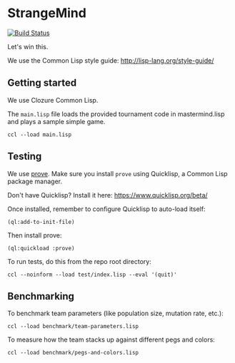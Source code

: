 # StrangeMind

[![Build Status](https://travis-ci.com/capablemonkey/mastermind.svg?token=565F651SdURFqsqwp3Jy&branch=master)](https://travis-ci.com/capablemonkey/mastermind)

Let's win this.

We use the Common Lisp style guide: http://lisp-lang.org/style-guide/

## Getting started

We use Clozure Common Lisp.

The `main.lisp` file loads the provided tournament code in mastermind.lisp and plays a sample simple game.

```
ccl --load main.lisp
```

## Testing

We use [prove](https://github.com/fukamachi/prove).  Make sure you install `prove` using Quicklisp, a Common Lisp package manager.

Don't have Quicklisp?  Install it here: https://www.quicklisp.org/beta/

Once installed, remember to configure Quicklisp to auto-load itself:

```
(ql:add-to-init-file)
```

Then install prove:

```
(ql:quickload :prove)
```

To run tests, do this from the repo root directory:

```
ccl --noinform --load test/index.lisp --eval '(quit)'
```

## Benchmarking

To benchmark team parameters (like population size, mutation rate, etc.):

```
ccl --load benchmark/team-parameters.lisp
```

To measure how the team stacks up against different pegs and colors:

```
ccl --load benchmark/pegs-and-colors.lisp
```